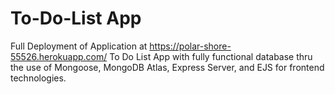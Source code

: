 # To-Do-List App
Full Deployment of Application at https://polar-shore-55526.herokuapp.com/
To Do List App with fully functional database thru the use of Mongoose, MongoDB Atlas,  Express Server, and EJS for frontend technologies.


